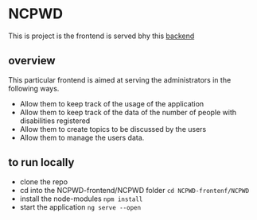 # NCPWD

This is project is the frontend is served bhy this [backend](https://github.com/C3real-kill3r/NCPWD)

## overview

This particular frontend is aimed at serving the administrators 
in the following ways. 
 - Allow them to keep track of the usage of the application
 - Allow them to keep track of the data of the number of people with disabilities registered
 - Allow them to create topics to be discussed by the users
 - Allow them to manage the users data. 

## to run locally

- clone the repo
- cd into the NCPWD-frontend/NCPWD folder `cd NCPWD-frontenf/NCPWD`
- install the node-modules `npm install`
- start the application `ng serve --open`
